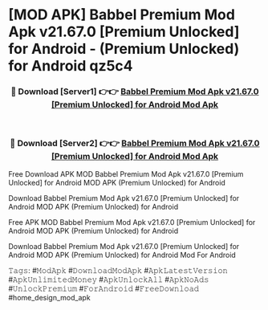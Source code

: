 # [MOD APK] Babbel Premium Mod Apk v21.67.0 [Premium Unlocked] for Android  - (Premium Unlocked) for Android qz5c4



<div align="center">
<h3>🔴 Download [Server1] 👉👉 <a href="https://momento.my/?title=Babbel_Premium_Mod_Apk_v21.67.0_[Premium_Unlocked]_for_Android_">Babbel Premium Mod Apk v21.67.0 [Premium Unlocked] for Android  Mod Apk</a></h3><br>

<h3>🔴 Download [Server2] 👉👉 <a href="https://momento.my/?title=Babbel_Premium_Mod_Apk_v21.67.0_[Premium_Unlocked]_for_Android_">Babbel Premium Mod Apk v21.67.0 [Premium Unlocked] for Android  Mod Apk</a></h3>
</div>



Free Download APK MOD Babbel Premium Mod Apk v21.67.0 [Premium Unlocked] for Android  MOD APK (Premium Unlocked) for Android

Download Babbel Premium Mod Apk v21.67.0 [Premium Unlocked] for Android  MOD APK (Premium Unlocked) for Android

Free APK MOD Babbel Premium Mod Apk v21.67.0 [Premium Unlocked] for Android  MOD APK (Premium Unlocked) for Android

Download Babbel Premium Mod Apk v21.67.0 [Premium Unlocked] for Android  MOD APK (Premium Unlocked) for Android Mod For Android

𝚃𝚊𝚐𝚜: #𝙼𝚘𝚍𝙰𝚙𝚔 #𝙳𝚘𝚠𝚗𝚕𝚘𝚊𝚍𝙼𝚘𝚍𝙰𝚙𝚔 #𝙰𝚙𝚔𝙻𝚊𝚝𝚎𝚜𝚝𝚅𝚎𝚛𝚜𝚒𝚘𝚗 #𝙰𝚙𝚔𝚄𝚗𝚕𝚒𝚖𝚒𝚝𝚎𝚍𝙼𝚘𝚗𝚎𝚢 #𝙰𝚙𝚔𝚄𝚗𝚕𝚘𝚌𝚔𝙰𝚕𝚕 #𝙰𝚙𝚔𝙽𝚘𝙰𝚍𝚜 #𝚄𝚗𝚕𝚘𝚌𝚔𝙿𝚛𝚎𝚖𝚒𝚞𝚖 #𝙵𝚘𝚛𝙰𝚗𝚍𝚛𝚘𝚒𝚍 #𝙵𝚛𝚎𝚎𝙳𝚘𝚠𝚗𝚕𝚘𝚊𝚍 #home_design_mod_apk
